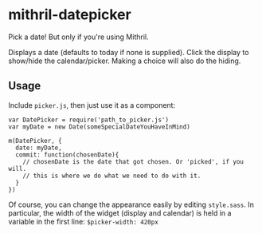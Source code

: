 # mithril-datepicker
Pick a date! But only if you're using Mithril.

Displays a date (defaults to today if none is supplied). Click the display to show/hide the calendar/picker. Making a choice will also do the hiding.

## Usage
Include ```picker.js```, then just use it as a component:

```
var DatePicker = require('path_to_picker.js')
var myDate = new Date(someSpecialDateYouHaveInMind)

m(DatePicker, {
  date: myDate,
  commit: function(chosenDate){
    // chosenDate is the date that got chosen. Or 'picked', if you will.
    // this is where we do what we need to do with it.
  }
})
```

Of course, you can change the appearance easily by editing ```style.sass```. In particular, the width of the widget (display and calendar) is held in a variable in the first line: ```$picker-width: 420px```
